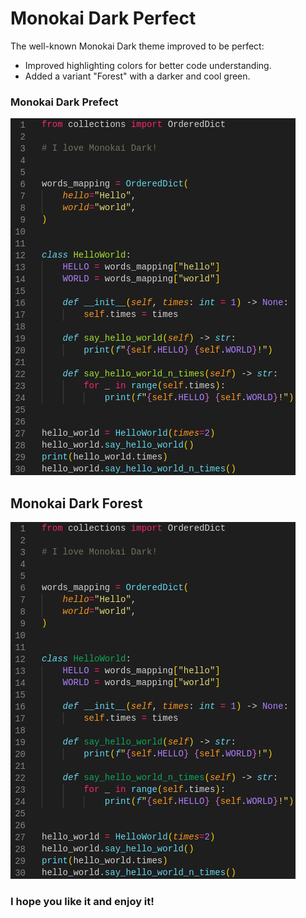 # Monokai Dark Perfect
The well-known Monokai Dark theme improved to be perfect:
* Improved highlighting colors for better code understanding.
* Added a variant "Forest" with a darker and cool green.

### Monokai Dark Prefect
![Dark Prefect](https://raw.githubusercontent.com/d-giner/Monokai-Dark-Perfect/main/media/demo_dark_perfect.png)

## Monokai Dark Forest
![Dark Forest](https://raw.githubusercontent.com/d-giner/Monokai-Dark-Perfect/main/media/demo_dark_forest.png)

### I hope you like it and enjoy it!